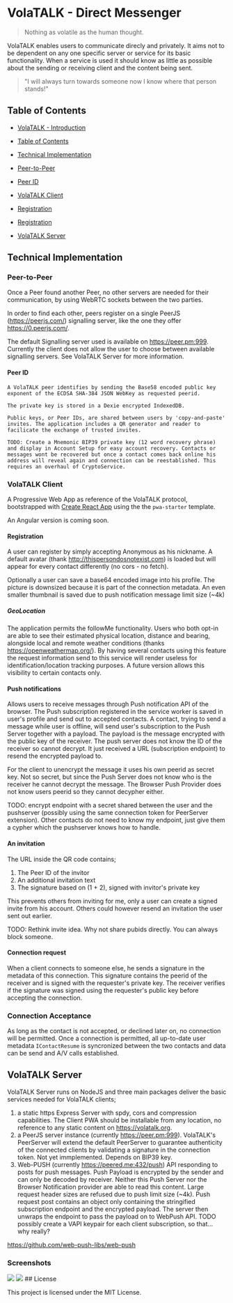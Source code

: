 # VolaTALK - Direct Messenger

> Nothing as volatile as the human thought.

VolaTALK enables users to communicate direcly and privately. It aims not to be dependent on any one specific server or service for its basic functionality. When a service is used it should know as little as possible about the sending or receiving client and the content being sent.

> "I will always turn towards someone now I know where that person stands!"

## Table of Contents

- [VolaTALK - Introduction](#volatalk---direct-messenger)
- [Table of Contents](#table-of-contents)
- [Technical Implementation](#technical-implementation)
- [Peer-to-Peer](#peer-to-peer)
- [Peer ID](#peer-id)
- [VolaTALK Client](#volatalk-client)
- [Registration](#registration)

- [Registration](#registration)
- [VolaTALK Server](#volatalk-server)


## Technical Implementation

### Peer-to-Peer

Once a Peer found another Peer, no other servers are needed for their communication, by using WebRTC sockets between the two parties.

In order to find each other, peers register on a single PeerJS (https://peerjs.com/) signalling server, like the one they offer https://0.peerjs.com/.

The default Signalling server used is available on https://peer.pm:999. Currently the client does not allow the user to choose between available signalling servers. See VolaTALK Server for more information.

#### Peer ID

    A VolaTALK peer identifies by sending the Base58 encoded public key exponent of the ECDSA SHA-384 JSON WebKey as requested peerid.

    The private key is stored in a Dexie encrypted IndexedDB.

    Public keys, or Peer IDs, are shared between users by 'copy-and-paste' invites. The application includes a QR generator and reader to facilicate the exchange of trusted invites.

    TODO: Create a Mnemonic BIP39 private key (12 word recovery phrase) and display in Account Setup for easy account recovery. Contacts or messages wont be recovered but once a contact comes back online his address will reveal again and connection can be reestablished. This requires an overhaul of CryptoService.

### VolaTALK Client

A Progressive Web App as reference of the VolaTALK protocol, bootstrapped with [Create React App](https://github.com/facebookincubator/create-react-app) using the the `pwa-starter` template.

An Angular version is coming soon.

#### Registration

A user can register by simply accepting Anonymous as his nickname. A default avatar (thank http://thispersondosnotexist.com) is loaded but will appear for every contact differently (no cors - no fetch).

Optionally a user can save a base64 encoded image into his profile. The picture is downsized because it is part of the connection metadata. An even smaller thumbnail is saved due to push notification message limit size (~4k)

##### GeoLocation

The application permits the followMe functionality. Users who both opt-in are able to see their estimated physical location, distance and bearing, alongside local and remote weather conditions (thanks https://openweathermap.org/). By having several contacts using this feature the request information send to this service will render useless for identification/location tracking purposes. A future version allows this visibility to certain contacts only.

#### Push notifications

Allows users to receive messages through Push notification API of the browser. The Push subscription registered in the service worker is saved in user's profile and send out to accepted contacts. A contact, trying to send a message while user is offline, will send user's subscription to the Push Server together with a payload. The payload is the message encrypted with the public key of the receiver. The push server does not know the ID of the receiver so cannot decrypt. It just received a URL (subscription endpoint) to resend the encrypted payload to. 

For the client to unencrypt the message it uses his own peerid as secret key. Not so secret, but since the Push Server does not know who is the receiver he cannot decrypt the message. The Browser Push Provider does not know users peerid so they cannot decypher either. 

TODO: encrypt endpoint with a secret shared between the user and the pushserver (possibly using the same connection token for PeerServer extension). Other contacts do not need to know my endpoint, just give them a cypher which the pushserver knows how to handle.   

#### An invitation

The URL inside the QR code contains;

1. The Peer ID of the invitor
2. An additional invitation text
3. The signature based on (1 + 2), signed with invitor's private key

This prevents others from inviting for me, only a user can create a signed invite from his account. Others could however resend an invitation the user sent out earlier. 

TODO: Rethink invite idea. Why not share pubids directly. You can always block someone. 

#### Connection request

When a client connects to someone else, he sends a signature in the metadata of this connection. This signature contains the peerid of the receiver and is signed with the requester's private key. The receiver verifies if the signature was signed using the requester's public key before accepting the connection.

### Connection Acceptance

As long as the contact is not accepted, or declined later on, no connection will be permitted. Once a connection is permitted, all up-to-date user metadata `IContactResume` is syncronized between the two contacts and data can be send and A/V calls established.

## VolaTALK Server

VolaTALK Server runs on NodeJS and three main packages deliver the basic services needed for VolaTALK clients;

1. a static https Express Server with spdy, cors and compression capabilities. The Client PWA should be installable from any location, no reference to any static content on https://volatalk.org.
2. a PeerJS server instance (currently https://peer.pm:999). VolaTALK's PeerServer will extend the default PeerServer to guarantee authenticity of the connected clients by validating a signature in the connection token. Not yet immplemented. Depends on BIP39 key.
3. Web-PUSH (currently https://peered.me:432/push) API responding to posts for push messages. Push Payload is encrypted by the sender and can only be decoded by receiver. Neither this Push Server nor the Browser Notification provider are able to read this content. Large request header sizes are refused due to push limit size (~4k). Push request post contains an object only containing the stringified subscription endpoint and the encrypted payload. The server then unwraps the endpoint to pass the payload on to WebPush API. TODO possibly create a VAPI keypair for each client subscription, so that... why really?



https://github.com/web-push-libs/web-push


### Screenshots

<img src="https://github.com/bosskabouter/volatalk/blob/44db4f7c438258ccbdd35e5c5f30f3b07b4df637/client/public/screenshots/Messages.png"/>

<img src="https://github.com/bosskabouter/volatalk/blob/44db4f7c438258ccbdd35e5c5f30f3b07b4df637/client/public/screenshots/contacts.png"/>
## License

This project is licensed under the MIT License.
